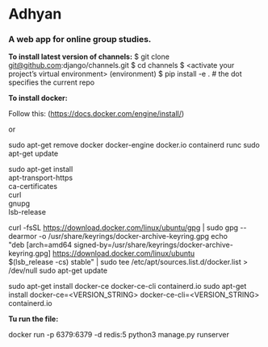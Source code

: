 # Adhyan
### A web app for online group studies.

**To install latest version of channels:**
$ git clone git@github.com:django/channels.git
$ cd channels
$ <activate your project’s virtual environment>
(environment) $ pip install -e .  # the dot specifies the current repo

**To install docker:**

Follow this: (https://docs.docker.com/engine/install/)

or

sudo apt-get remove docker docker-engine docker.io containerd runc
sudo apt-get update

sudo apt-get install \
    apt-transport-https \
    ca-certificates \
    curl \
    gnupg \
    lsb-release

curl -fsSL https://download.docker.com/linux/ubuntu/gpg | sudo gpg --dearmor -o /usr/share/keyrings/docker-archive-keyring.gpg
echo \
  "deb [arch=amd64 signed-by=/usr/share/keyrings/docker-archive-keyring.gpg] https://download.docker.com/linux/ubuntu \
  $(lsb_release -cs) stable" | sudo tee /etc/apt/sources.list.d/docker.list > /dev/null
 sudo apt-get update

 sudo apt-get install docker-ce docker-ce-cli containerd.io
 sudo apt-get install docker-ce=<VERSION_STRING> docker-ce-cli=<VERSION_STRING> containerd.io
 
 
**Tu run the file:**

docker run -p 6379:6379 -d redis:5
python3 manage.py runserver
